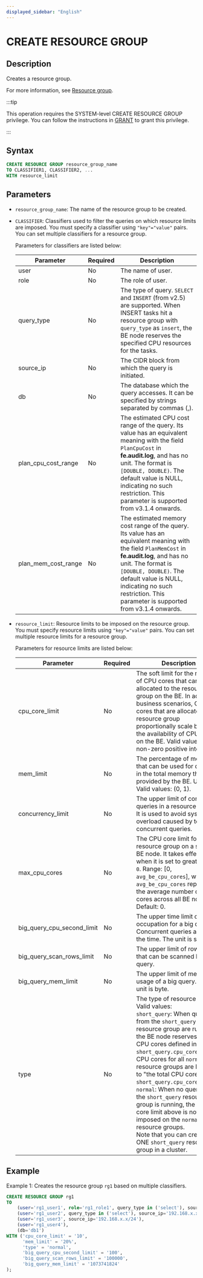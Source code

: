 ```yaml
---
displayed_sidebar: "English"
---
```


# CREATE RESOURCE GROUP

## Description

Creates a resource group.

For more information, see [Resource group](../../../../administration/management/resource_management/resource_group.md).

:::tip

This operation requires the SYSTEM-level CREATE RESOURCE GROUP privilege. You can follow the instructions in [GRANT](../../account-management/GRANT.md) to grant this privilege.

:::

## Syntax

```SQL
CREATE RESOURCE GROUP resource_group_name 
TO CLASSIFIER1, CLASSIFIER2, ...
WITH resource_limit
```

## Parameters

- `resource_group_name`: The name of the resource group to be created.

- `CLASSIFIER`: Classifiers used to filter the queries on which resource limits are imposed. You must specify a classifier using `"key"="value"` pairs. You can set multiple classifiers for a resource group.

  Parameters for classifiers are listed below:

    | **Parameter** | **Required** | **Description**                                              |
    | ------------- | ------------ | ------------------------------------------------------------ |
    | user          | No           | The name of user.                                            |
    | role          | No           | The role of user.                                            |
    | query_type    | No           | The type of query. `SELECT` and `INSERT` (from v2.5) are supported. When INSERT tasks hit a resource group with `query_type` as `insert`, the BE node reserves the specified CPU resources for the tasks.   |
    | source_ip     | No           | The CIDR block from which the query is initiated.            |
    | db            | No           | The database which the query accesses. It can be specified by strings separated by commas (,). |
    | plan_cpu_cost_range | No     | The estimated CPU cost range of the query. Its value has an equivalent meaning with the field `PlanCpuCost` in  **fe.audit.log**, and has no unit. The format is `[DOUBLE, DOUBLE)`. The default value is NULL, indicating no such restriction. This parameter is supported from v3.1.4 onwards.                  |
    | plan_mem_cost_range | No     | The estimated memory cost range of the query. Its value has an equivalent meaning with the field `PlanMemCost` in  **fe.audit.log**, and has no unit. The format is `[DOUBLE, DOUBLE)`. The default value is NULL, indicating no such restriction. This parameter is supported from v3.1.4 onwards.               |

- `resource_limit`: Resource limits to be imposed on the resource group. You must specify resource limits using `"key"="value"` pairs. You can set multiple resource limits for a resource group.

  Parameters for resource limits are listed below:

    | **Parameter**              | **Required** | **Description**                                              |
    | -------------------------- | ------------ | ------------------------------------------------------------ |
    | cpu_core_limit             | No           | The soft limit for the number of CPU cores that can be allocated to the resource group on the BE. In actual business scenarios, CPU cores that are allocated to the resource group proportionally scale based on the availability of CPU cores on the BE. Valid values: any non-zero positive integer. |
    | mem_limit                  | No           | The percentage of memory that can be used for queries in the total memory that is provided by the BE. Unit: %. Valid values: (0, 1). |
    | concurrency_limit          | No           | The upper limit of concurrent queries in a resource group. It is used to avoid system overload caused by too many concurrent queries. |
    | max_cpu_cores              | No           | The CPU core limit for this resource group on a single BE node. It takes effect only when it is set to greater than `0`. Range: [0, `avg_be_cpu_cores`], where `avg_be_cpu_cores` represents the average number of CPU cores across all BE nodes. Default: 0. |
    | big_query_cpu_second_limit | No           | The upper time limit of CPU occupation for a big query. Concurrent queries add up the time. The unit is second. |
    | big_query_scan_rows_limit  | No           | The upper limit of row counts that can be scanned by a big query. |
    | big_query_mem_limit        | No           | The upper limit of memory usage of a big query. The unit is byte. |
    | type                       | No           | The type of resource group. Valid values: <br />`short_query`: When queries from the `short_query` resource group are running, the BE node reserves the CPU cores defined in `short_query.cpu_core_limit`. CPU cores for all `normal` resource groups are limited to "the total CPU cores - `short_query.cpu_core_limit`". <br />`normal`: When no query from the `short_query` resource group is running, the CPU core limit above is not imposed on the `normal` resource groups. <br />Note that you can create only ONE `short_query` resource group in a cluster. |

## Example

Example 1: Creates the resource group `rg1` based on multiple classifiers.

```SQL
CREATE RESOURCE GROUP rg1
TO 
    (user='rg1_user1', role='rg1_role1', query_type in ('select'), source_ip='192.168.x.x/24'),
    (user='rg1_user2', query_type in ('select'), source_ip='192.168.x.x/24'),
    (user='rg1_user3', source_ip='192.168.x.x/24'),
    (user='rg1_user4'),
    (db='db1')
WITH ('cpu_core_limit' = '10',
      'mem_limit' = '20%',
      'type' = 'normal',
      'big_query_cpu_second_limit' = '100',
      'big_query_scan_rows_limit' = '100000',
      'big_query_mem_limit' = '1073741824'
);
```
